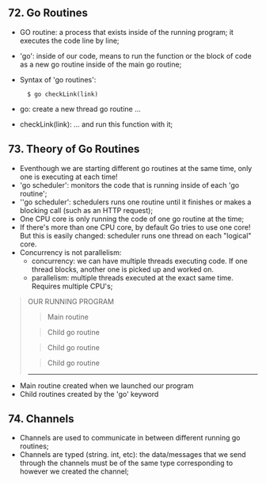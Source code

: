 ## 72. Go Routines
- GO routine: a process that exists inside of the running program; it executes the code line by line;
- 'go': inside of our code, means to run the function or the block of code as a new go routine inside of the main go routine;
- Syntax of 'go routines':

        $ go checkLink(link)

- go: create a new thread go routine ...
- checkLink(link): ... and run this function with it;

## 73. Theory of Go Routines
- Eventhough we are starting different go routines at the same time, only one is executing at each time!
- 'go scheduler': monitors the code that is running inside of each 'go routine';
- ''go scheduler': schedulers runs one routine until it finishes or makes a blocking call (such as an HTTP request);
- One CPU core is only running the code of one go routine at the time;
- If there's more than one CPU core, by default Go tries to use one core! But this is easily changed: scheduler runs one thread on each "logical" core.
- Concurrency is not parallelism:
    - concurrency: we can have multiple threads executing code. If one thread blocks, another one is picked up and worked on.
    - parallelism: multiple threads executed at the exact same time. Requires multiple CPU's;

> OUR RUNNING PROGRAM
>
>> Main routine
> 
>> Child go routine
>
>> Child go routine
>
>> Child go routine
> -------------------------

- Main routine created when we launched our program
- Child routines created by the 'go' keyword

## 74. Channels
- Channels are used to communicate in between different running go routines;
- Channels are typed (string. int, etc): the data/messages that we send through the channels must be of the same type corresponding to however we created the channel;
